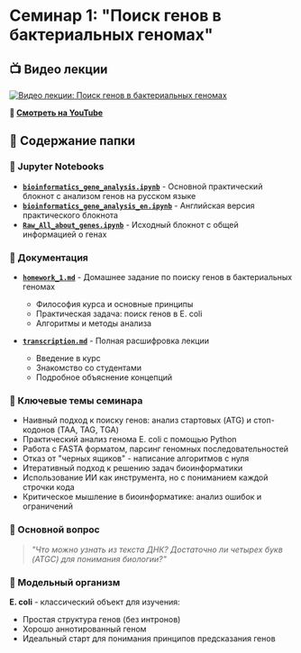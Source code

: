 # Семинар 1: "Поиск генов в бактериальных геномах"

## 📺 Видео лекции

[![Видео лекции: Поиск генов в бактериальных геномах](https://img.youtube.com/vi/4243ArvePC4/maxresdefault.jpg)](https://www.youtube.com/watch?v=4243ArvePC4)

**🔗 [Смотреть на YouTube](https://www.youtube.com/watch?v=4243ArvePC4)**

## 📁 Содержание папки

### 📓 Jupyter Notebooks

- **[`bioinformatics_gene_analysis.ipynb`](bioinformatics_gene_analysis.ipynb)** - Основной практический блокнот с анализом генов на русском языке
- **[`bioinformatics_gene_analysis_en.ipynb`](bioinformatics_gene_analysis_en.ipynb)** - Английская версия практического блокнота
- **[`Raw_All_about_genes.ipynb`](Raw_All_about_genes.ipynb)** - Исходный блокнот с общей информацией о генах

### 📄 Документация

- **[`homework_1.md`](homework_1.md)** - Домашнее задание по поиску генов в бактериальных геномах
  - Философия курса и основные принципы
  - Практическая задача: поиск генов в E. coli
  - Алгоритмы и методы анализа
  
- **[`transcription.md`](transcription.md)** - Полная расшифровка лекции
  - Введение в курс
  - Знакомство со студентами
  - Подробное объяснение концепций

### 🎯 Ключевые темы семинара

- Наивный подход к поиску генов: анализ стартовых (ATG) и стоп-кодонов (TAA, TAG, TGA)
- Практический анализ генома E. coli с помощью Python
- Работа с FASTA форматом, парсинг геномных последовательностей
- Отказ от "черных ящиков" - написание алгоритмов с нуля
- Итеративный подход к решению задач биоинформатики
- Использование ИИ как инструмента, но с пониманием каждой строчки кода
- Критическое мышление в биоинформатике: анализ ошибок и ограничений

### 🧬 Основной вопрос

> *"Что можно узнать из текста ДНК? Достаточно ли четырех букв (ATGC) для понимания биологии?"*

### 🐛 Модельный организм

**E. coli** - классический объект для изучения:
- Простая структура генов (без интронов)
- Хорошо аннотированный геном
- Идеальный старт для понимания принципов предсказания генов
